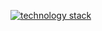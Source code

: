<p dir="auto"><a target="_blank" rel="noopener noreferrer" href="https://github.com/Ahmad7264/dilsshad/blob/main/Like%20%26%20(1).gif"><img src="https://github.com/Ahmad7264/dilsshad/blob/main/Like%20%26%20(1).gif" alt="technology stack" style="max-width: 100%;"></a></p>
